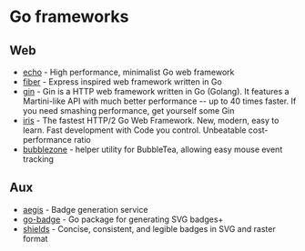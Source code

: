 # Go frameworks

## Web

* [echo](https://github.com/labstack/echo) - High performance, minimalist Go web framework
* [fiber](https://github.com/gofiber/fiber) -  Express inspired web framework written in Go
* [gin](https://github.com/gin-gonic/gin) - Gin is a HTTP web framework written in Go (Golang). It features a Martini-like API with much better performance -- up to 40 times faster. If you need smashing performance, get yourself some Gin
* [iris](https://github.com/kataras/iris) - The fastest HTTP/2 Go Web Framework. New, modern, easy to learn. Fast development with Code you control. Unbeatable cost-performance ratio
* [bubblezone](https://github.com/lrstanley/bubblezone) - helper utility for BubbleTea, allowing easy mouse event tracking

## Aux

* [aegis](https://github.com/tohjustin/aegis) - Badge generation service
* [go-badge](https://github.com/essentialkaos/go-badge) - Go package for generating SVG badges+
* [shields](https://github.com/badges/shields) - Concise, consistent, and legible badges in SVG and raster format
